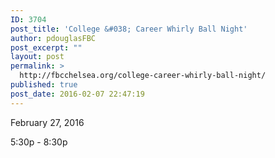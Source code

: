 ```yaml
---
ID: 3704
post_title: 'College &#038; Career Whirly Ball Night'
author: pdouglasFBC
post_excerpt: ""
layout: post
permalink: >
  http://fbcchelsea.org/college-career-whirly-ball-night/
published: true
post_date: 2016-02-07 22:47:19
---
```

February 27, 2016

5:30p - 8:30p